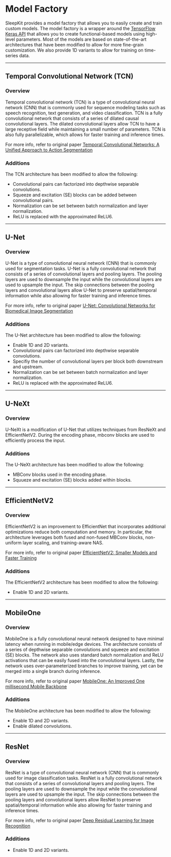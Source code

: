 # Model Factory

SleepKit provides a model factory that allows you to easily create and train custom models. The model factory is a wrapper around the [TensorFlow Keras API](https://www.tensorflow.org/api_docs/python/tf/keras) that allows you to create functional-based models using high-level parameters. Most of the models are based on state-of-the-art architectures that have been modified to allow for more fine-grain customization. We also provide 1D variants to allow for training on time-series data.

---

## <span class="sk-h2-span">Temporal Convolutional Network (TCN)</span>

### Overview

Temporal convolutional network (TCN) is a type of convolutional neural network (CNN) that is commonly used for sequence modeling tasks such as speech recognition, text generation, and video classification. TCN is a fully convolutional network that consists of a series of dilated causal convolutional layers. The dilated convolutional layers allow TCN to have a large receptive field while maintaining a small number of parameters. TCN is also fully parallelizable, which allows for faster training and inference times.

For more info, refer to original paper [Temporal Convolutional Networks: A Unified Approach to Action Segmentation](https://doi.org/10.48550/arXiv.1608.08242)

### Additions

The TCN architecture has been modified to allow the following:

* Convolutional pairs can factorized into depthwise separable convolutions.
* Squeeze and excitation (SE) blocks can be added between convolutional pairs.
* Normalization can be set between batch normalization and layer normalization.
* ReLU is replaced with the approximated ReLU6.

---

## <span class="sk-h2-span">U-Net </span>

### Overview

U-Net is a type of convolutional neural network (CNN) that is commonly used for segmentation tasks. U-Net is a fully convolutional network that consists of a series of convolutional layers and pooling layers. The pooling layers are used to downsample the input while the convolutional layers are used to upsample the input. The skip connections between the pooling layers and convolutional layers allow U-Net to preserve spatial/temporal information while also allowing for faster training and inference times.

For more info, refer to original paper [U-Net: Convolutional Networks for Biomedical Image Segmentation](https://doi.org/10.1007/978-3-319-24574-4_28)

### Additions

The U-Net architecture has been modified to allow the following:

* Enable 1D and 2D variants.
* Convolutional pairs can factorized into depthwise separable convolutions.
* Specifiy the number of convolutional layers per block both downstream and upstream.
* Normalization can be set between batch normalization and layer normalization.
* ReLU is replaced with the approximated ReLU6.

---

## <span class="sk-h2-span">U-NeXt </span>

### Overview

U-NeXt is a modification of U-Net that utilizes techniques from ResNeXt and EfficientNetV2. During the encoding phase, mbconv blocks are used to efficiently process the input.

### Additions

The U-NeXt architecture has been modified to allow the following:

* MBConv blocks used in the encoding phase.
* Squueze and excitation (SE) blocks added within blocks.

---

## <span class="sk-h2-span">EfficientNetV2 </span>

### Overview

EfficientNetV2 is an improvement to EfficientNet that incorporates additional optimizations reduce both computation and memory. In particular, the architecture leverages both fused and non-fused MBConv blocks, non-uniform layer scaling, and training-aware NAS.

For more info, refer to original paper [EfficientNetV2: Smaller Models and Faster Training](https://arxiv.org/abs/2104.00298)

### Additions

The EfficientNetV2 architecture has been modified to allow the following:

* Enable 1D and 2D variants.

---

## <span class="sk-h2-span">MobileOne </span>

### Overview

MobileOne is a fully convolutional neural network designed to have minimal latency when running in mobile/edge devices. The architecture consists of a series of depthwise separable convolutions and squeeze and excitation (SE) blocks. The network also uses standard batch normalization and ReLU activations that can be easily fused into the convolutional layers. Lastly, the network uses over-parameterized branches to improve training, yet can be merged into a single branch during inference.

For more info, refer to original paper [MobileOne: An Improved One millisecond Mobile Backbone](https://doi.org/10.48550/arXiv.2206.04040)

### Additions

The MobileOne architecture has been modified to allow the following:

* Enable 1D and 2D variants.
* Enable dilated convolutions.

---

## <span class="sk-h2-span">ResNet </span>

### Overview

ResNet is a type of convolutional neural network (CNN) that is commonly used for image classification tasks. ResNet is a fully convolutional network that consists of a series of convolutional layers and pooling layers. The pooling layers are used to downsample the input while the convolutional layers are used to upsample the input. The skip connections between the pooling layers and convolutional layers allow ResNet to preserve spatial/temporal information while also allowing for faster training and inference times.

For more info, refer to original paper [Deep Residual Learning for Image Recognition](https://doi.org/10.1109/CVPR.2016.90)

### Additions

* Enable 1D and 2D variants.
